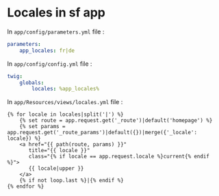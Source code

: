 Locales in sf app
=================

In ``app/config/parameters.yml`` file :

```yml
parameters:
    app_locales: fr|de
```

In ``app/config/config.yml`` file :

```yml
twig:
    globals:
        locales: %app_locales%
```

In ``app/Resources/views/locales.yml`` file :

```twig
{% for locale in locales|split('|') %}
    {% set route = app.request.get('_route')|default('homepage') %}
    {% set params = app.request.get('_route_params')|default({})|merge({'_locale': locale}) %}
    <a href="{{ path(route, params) }}"
       title="{{ locale }}"
       class="{% if locale == app.request.locale %}current{% endif %}">
       {{ locale|upper }}
    </a>
    {% if not loop.last %}|{% endif %}
{% endfor %}
```